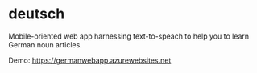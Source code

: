 # deutsch
Mobile-oriented web app harnessing text-to-speach to help you to learn German noun articles.

Demo: https://germanwebapp.azurewebsites.net
